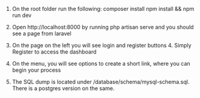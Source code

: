 1. On the root folder run the following:
    composer install
    npm install && npm run dev

2. Open http://localhost:8000 by running php artisan serve and you should see a page from laravel
3. On the page on the left you will see login and register buttons
   4. Simply Register to access the dashboard

3. On the menu, you will see options to create a short link, where you can 
begin your process

4. The SQL dump is located under /database/schema/mysql-schema.sql. There is a postgres version on the same.
